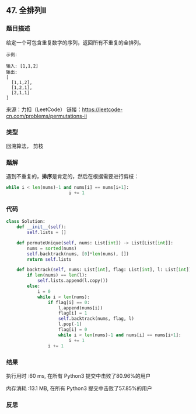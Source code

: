 ## 47. 全排列II



### 题目描述

给定一个可包含重复数字的序列，返回所有不重复的全排列。

```
示例:

输入: [1,1,2]
输出:
[
  [1,1,2],
  [1,2,1],
  [2,1,1]
]
```

来源：力扣（LeetCode）
链接：https://leetcode-cn.com/problems/permutations-ii

### 类型

回溯算法， 剪枝



### 题解

遇到不重复的，**排序**是肯定的，然后在根据需要进行剪枝：

```python
while i < len(nums)-1 and nums[i] == nums[i+1]:
						i += 1
```



### 代码

```python
class Solution:
	def __init__(self):
		self.lists = []

	def permuteUnique(self, nums: List[int]) -> List[List[int]]:
		nums = sorted(nums)
		self.backtrack(nums, [0]*len(nums), [])
		return self.lists

	def backtrack(self, nums: List[int], flag: List[int], l: List[int]):
		if len(nums) == len(l):
			self.lists.append(l.copy())
		else:
			i = 0
			while i < len(nums):
				if flag[i] == 0:
					l.append(nums[i])
					flag[i] = 1
					self.backtrack(nums, flag, l)
					l.pop(-1)
					flag[i] = 0
					while i < len(nums)-1 and nums[i] == nums[i+1]:
						i += 1
				i += 1
```



### 结果

执行用时 :60 ms, 在所有 Python3 提交中击败了80.96%的用户

内存消耗 :13.1 MB, 在所有 Python3 提交中击败了57.85%的用户

### 反思

